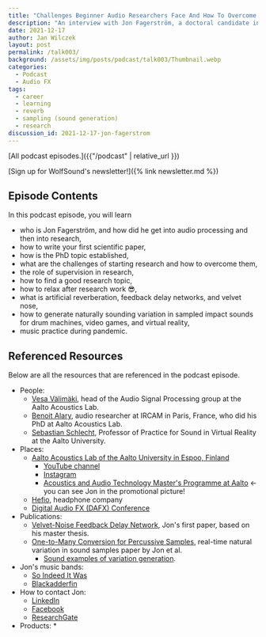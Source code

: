 ```yaml
---
title: "Challenges Beginner Audio Researchers Face And How To Overcome Them With Jon Fagerström | WolfTalk #003"
description: "An interview with Jon Fagerström, a doctoral candidate in the Aalto Acoustics Lab researching algorithimic variation in sampling synthesis."
date: 2021-12-17
author: Jan Wilczek
layout: post
permalink: /talk003/
background: /assets/img/posts/podcast/talk003/Thumbnail.webp
categories:
  - Podcast
  - Audio FX
tags:
  - career
  - learning
  - reverb
  - sampling (sound generation)
  - research
discussion_id: 2021-12-17-jon-fagerstrom
---
```

<!-- Extract -->
<!-- YouTube video -->
<!-- "Listen on" links -->



[All podcast episodes.]({{"/podcast" | relative_url }})

[Sign up for WolfSound's newsletter!]({% link newsletter.md %})

<!-- Intro -->

## Episode Contents

In this podcast episode, you will learn
* who is Jon Fagerström, and how did he get into audio processing and then into research,
* how to write your first scientific paper,
* how is the PhD topic established,
* what are the challenges of starting research and how to overcome them,
* the role of supervision in research,
* how to find a good research topic,
* how to relax after research work 😎,
* what is artificial reverberation, feedback delay networks, and velvet nose,
* how to generate naturally sounding variation in sampled impact sounds for drum machines, video games, and virtual reality,
* music practice during pandemic.


## Referenced Resources

Below are all the resources that are referenced in the podcast episode.

* People:
  * [Vesa Välimäki](http://users.spa.aalto.fi/vpv/), head of the Audio Signal Processing group at the Aalto Acoustics Lab.
  * [Benoit Alary](https://www.linkedin.com/in/benoitalary/), audio researcher at IRCAM in Paris, France, who did his PhD at Aalto Acoustics Lab.
  * [Sebastian Schlecht](https://www.sebastianjiroschlecht.com/), Professor of Practice for Sound in Virtual Reality at the Aalto University.
* Places:
  * [Aalto Acoustics Lab of the Aalto University in Espoo, Finland](https://www.aalto.fi/en/aalto-acoustics-lab)
    * [YouTube channel](https://www.youtube.com/channel/UCpo9G3kZ0qVXGPBIYdlJT9Q)
    * [Instagram](https://www.instagram.com/aaltoacousticslab/)
    * [Acoustics and Audio Technology Master's Programme at Aalto](https://www.aalto.fi/en/study-options/masters-programme-in-computer-communication-and-information-sciences-acoustics-and) <- you can see Jon in the promotional picture!
  * [Hefio](https://www.hefio.com/), headphone company
  * [Digital Audio FX (DAFX) Conference](https://www.dafx.de/)
* Publications:
  * [Velvet-Noise Feedback Delay Network](https://www.researchgate.net/publication/344362637_Velvet-Noise_Feedback_Delay_Network), Jon's first paper, based on his master thesis.
  * [One-to-Many Conversion for Percussive Samples](https://www.researchgate.net/publication/354573343_One-to-Many_Conversion_for_Percussive_Samples), real-time natural variation in sound samples paper by Jon et al.
    * [Sound examples of variation generation](http://research.spa.aalto.fi/publications/papers/dafx21-one2many/).
* Jon's music bands:
  * [So Indeed It Was](https://soundcloud.com/so-indeed-it-was?ref=clipboard&p=i&c=0&si=CA0F1E2EC50649EEA5ABF289E41B2F3F&utm_source=clipboard&utm_medium=text&utm_campaign=social_sharing)
  * [Blackadderfin](https://soundcloud.com/blackadderfin?ref=clipboard&p=i&c=0&si=073FC23688CE4B168D0BCD096AA9AE12&utm_source=clipboard&utm_medium=text&utm_campaign=social_sharing)
* How to contact Jon:
  * [LinkedIn](https://www.linkedin.com/in/jonfagerstrom/)
  * [Facebook](https://www.facebook.com/jon.fagerstrom)
  * [ResearchGate](https://www.researchgate.net/profile/Jon-Fagerstroem-2)
* Products:
  * 

<!-- TODO: ## Transcript -->

<!-- Thank you for listening & CTA to give a review on Apple Podcast -->

